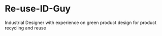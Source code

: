 # Re-use-ID-Guy
Industrial Designer with experience on green product design for product recycling and reuse 
